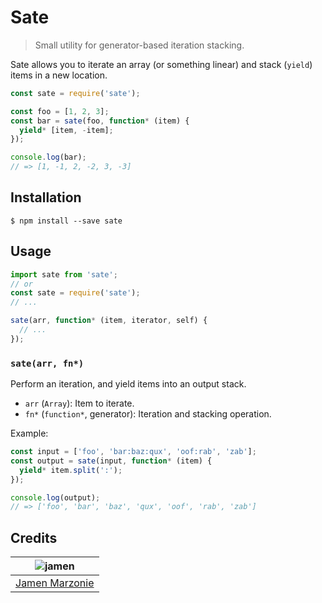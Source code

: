 # Sate
> Small utility for generator-based iteration stacking.

Sate allows you to iterate an array (or something linear) and stack (`yield`) items in a new location.
```javascript
const sate = require('sate');

const foo = [1, 2, 3];
const bar = sate(foo, function* (item) {
  yield* [item, -item];
});

console.log(bar);
// => [1, -1, 2, -2, 3, -3]
```

## Installation
```shell
$ npm install --save sate
```

## Usage
```javascript
import sate from 'sate';
// or
const sate = require('sate');
// ...

sate(arr, function* (item, iterator, self) {
  // ...
});
```

### `sate(arr, fn*)`
Perform an iteration, and yield items into an output stack.
 - `arr` (`Array`): Item to iterate.
 - `fn*` (`function*`, generator): Iteration and stacking operation.

Example:
```javascript
const input = ['foo', 'bar:baz:qux', 'oof:rab', 'zab'];
const output = sate(input, function* (item) {
  yield* item.split(':');
});

console.log(output);
// => ['foo', 'bar', 'baz', 'qux', 'oof', 'rab', 'zab']
```

## Credits
| ![jamen][avatar] |
|:---:|
| [Jamen Marzonie][github] |

  [avatar]: https://avatars.githubusercontent.com/u/6251703?v=3&s=125
  [github]: https://github.com/jamen
